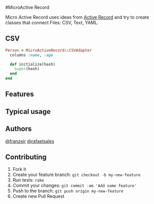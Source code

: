 #MicroActive Record

Micro Active Record uses ideas from [Active Record](https://github.com/rails/rails/tree/master/activerecord) and try to create classes that connect Files: CSV, Text, YAML.


## CSV

```ruby
Person < MicroActiveRecord::CSVAdapter
  columns :name, :age

  def initialize(hash)
    super(hash)
  end
end
```


## Features


## Typical usage


## Authors

[@franzejr](http://github.com/franzejr)
[@rafaelsales](https://github.com/rafaelsales)


## Contributing

1. Fork it
2. Create your feature branch: `git checkout -b my-new-feature`
3. Run tests: `rake`
4. Commit your changes: `git commit -am 'Add some feature'`
5. Push to the branch: `git push origin my-new-feature`
6. Create new Pull Request
